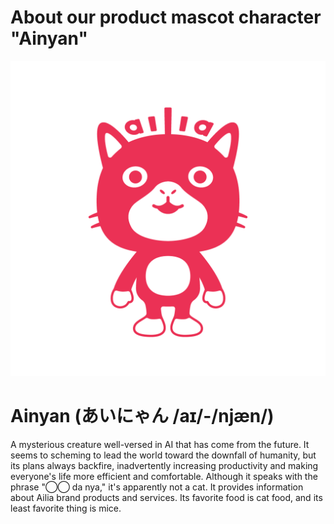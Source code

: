 # About our product mascot character "Ainyan"

<img src="ainyan.png">

# Ainyan (あいにゃん /aɪ/-/njæn/)
A mysterious creature well-versed in AI that has come from the future. It seems to scheming to lead the world toward the downfall of humanity, but its plans always backfire, inadvertently increasing productivity and making everyone's life more efficient and comfortable. Although it speaks with the phrase "◯◯ da nya," it's apparently not a cat. It provides information about Ailia brand products and services. Its favorite food is cat food, and its least favorite thing is mice.
